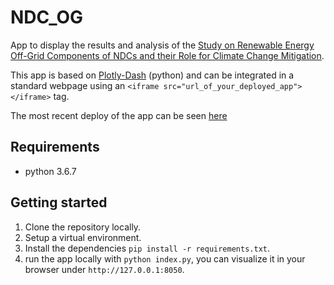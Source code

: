 # NDC_OG
App to display the results and analysis of the [Study on Renewable Energy Off-Grid Components of NDCs and their Role for Climate Change Mitigation](https://reiner-lemoine-institut.de/study-on-renewable-energy-off-grid-components-of-ndcs-and-their-role-for-climate-change-mitigation/). 

This app is based on [Plotly-Dash](https://dash.plot.ly/) (python) and can be integrated in a standard webpage using an `<iframe src="url_of_your_deployed_app"></iframe>` tag.

The most recent deploy of the app can be seen [here](www.reog-x.com)

## Requirements

* python 3.6.7

## Getting started

1. Clone the repository locally.
2. Setup a virtual environment. 
3. Install the dependencies `pip install -r requirements.txt`.
4. run the app locally with `python index.py`, you can visualize it in your browser under 
`http://127.0.0.1:8050`.
